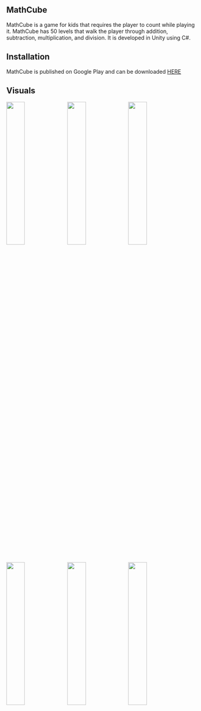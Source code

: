 
<h2>MathCube</h2>
<p>MathCube is a game for kids that requires the player to count while playing it. MathCube has 50 levels that walk the player through addition, subtraction, multiplication, and division. It is developed in Unity using C#.<br>
</p>

<h2>Installation</h2>
<p>MathCube is published on Google Play and can be downloaded <a href="https://play.google.com/store/apps/details?id=com.AlicityDev.MathCube&fbclid=IwAR2cMhKaSWpnTwBIPiR8nIWYynxLJI8Uh5DspD3AdM3DNo4g4VKxrybjfZs">HERE</a><br>
</p>

<h2>Visuals</h2>
<p>
<img src="MathCube.gif"/ width="31%">
<img src="https://play-lh.googleusercontent.com/PnjXLHYx9y2B-RTmsPpoGXWt_J0n0VsO9_EThxSyNVCsNaEHLdkrtAwTOxqXAm6t6kY=w2477-h1302-rw"/ width="31%">
<img src="https://play-lh.googleusercontent.com/xLJh0zvq1TFWbv4ucufdIFRPyT-SmCCv2wJo_YkYLDtHt6jRYrT0pv7iU_T_-ZTa53M=w2477-h1302-rw"/ width="31%">
<img src="https://play-lh.googleusercontent.com/6SY45Uy_2Pm09iiei1JPb-2LfhibJzmxDEpvWfZZiv8EA0juVPDLv0h2m_ko8NiZVg=w2477-h1302-rw"/ width="31%">
<img src="https://play-lh.googleusercontent.com/u9ynJJsqV2_Z8YRPjnwskQX0051lPCulgKmyaJyFMiDIcftSUVVvR6rdiLKsxXEGaGqw=w2477-h1302-rw"/ width="31%">
<img src="https://play-lh.googleusercontent.com/_hQL6NZWUK5UDohKH8FwSl0zTQggenKWhK3gZVvE_7EINesV2HPuWFc_TrAAWEnPP-LG=w2477-h1302-rw"/ width="31%">
</p>
